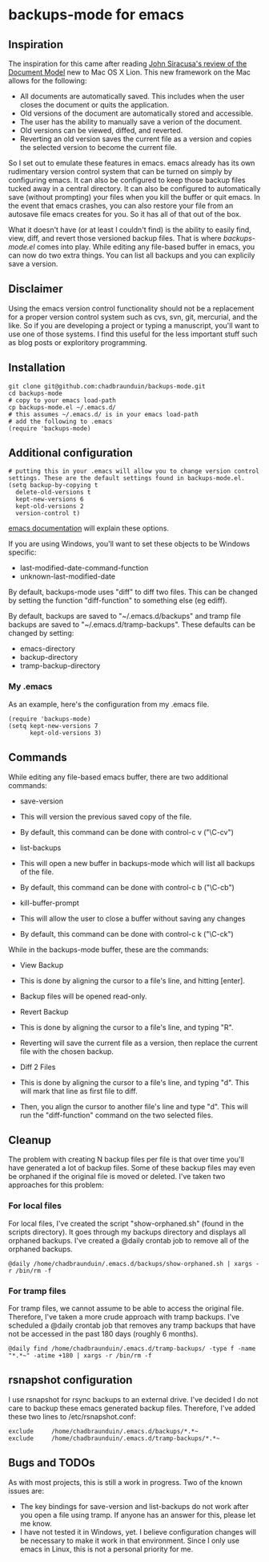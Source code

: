 
# backups-mode for emacs

## Inspiration
The inspiration for this came after reading [John Siracusa's review of the Document Model](http://arstechnica.com/apple/reviews/2011/07/mac-os-x-10-7.ars/7#document-model) new to Mac OS X Lion. This new framework on the Mac allows for the following:

* All documents are automatically saved. This includes when the user closes the document or quits the application.
* Old versions of the document are automatically stored and accessible.
* The user has the ability to manually save a verion of the document.
* Old versions can be viewed, diffed, and reverted.
* Reverting an old version saves the current file as a version and copies the selected version to become the current file.

So I set out to emulate these features in emacs. emacs already has its own rudimentary version control system that can be turned on simply by configuring emacs. It can also be configured to keep those backup files tucked away in a central directory. It can also be configured to automatically save (without prompting) your files when you kill the buffer or quit emacs. In the event that emacs crashes, you can also restore your file from an autosave file emacs creates for you. So it has all of that out of the box.

What it doesn't have (or at least I couldn't find) is the ability to easily find, view, diff, and revert those versioned backup files. That is where *backups-mode.el* comes into play. While editing any file-based buffer in emacs, you can now do two extra things. You can list all backups and you can explicily save a version.

## Disclaimer
Using the emacs version control functionality should not be a replacement for a proper version control system such as cvs, svn, git, mercurial, and the like. So if you are developing a project or typing a manuscript, you'll want to use one of those systems. I find this useful for the less important stuff such as blog posts or exploritory programming.

## Installation
    git clone git@github.com:chadbraunduin/backups-mode.git
    cd backups-mode
    # copy to your emacs load-path
    cp backups-mode.el ~/.emacs.d/
    # this assumes ~/.emacs.d/ is in your emacs load-path
    # add the following to .emacs
    (require 'backups-mode)

## Additional configuration
    # putting this in your .emacs will allow you to change version control settings. These are the default settings found in backups-mode.el.
    (setq backup-by-copying t
      delete-old-versions t
      kept-new-versions 6
      kept-old-versions 2
      version-control t)
[emacs documentation](http://www.gnu.org/software/emacs/elisp/html_node/Numbered-Backups.html) will explain these options.

If you are using Windows, you'll want to set these objects to be Windows specific:

* last-modified-date-command-function
* unknown-last-modified-date

By default, backups-mode uses "diff" to diff two files. This can be changed by setting the function "diff-function" to something else (eg ediff).

By default, backups are saved to "~/.emacs.d/backups" and tramp file backups are saved to "~/.emacs.d/tramp-backups". These defaults can be changed by setting:

* emacs-directory
* backup-directory
* tramp-backup-directory

### My .emacs
As an example, here's the configuration from my .emacs file.

    (require 'backups-mode)
    (setq kept-new-versions 7
          kept-old-versions 3)

## Commands
While editing any file-based emacs buffer, there are two additional commands:

* save-version
 * This will version the previous saved copy of the file.
 * By default, this command can be done with control-c v ("\C-cv")

* list-backups
 * This will open a new buffer in backups-mode which will list all backups of the file.
 * By default, this command can be done with control-c b ("\C-cb")
 
* kill-buffer-prompt
 * This will allow the user to close a buffer without saving any changes
 * By default, this command can be done with control-c k ("\C-ck")
 
While in the backups-mode buffer, these are the commands:

* View Backup
 * This is done by aligning the cursor to a file's line, and hitting \[enter\]. 
 * Backup files will be opened read-only.

* Revert Backup
 * This is done by aligning the cursor to a file's line, and typing "R".
 * Reverting will save the current file as a version, then replace the current file with the chosen backup.

* Diff 2 Files
 * This is done by aligning the cursor to a file's line, and typing "d". This will mark that line as first file to diff. 
 * Then, you align the cursor to another file's line and type "d". This will run the "diff-function" command on the two selected files.

## Cleanup
The problem with creating N backup files per file is that over time you'll have generated a lot of backup files. Some of these backup files may even be orphaned if the original file is moved or deleted. I've taken two approaches for this problem:

### For local files
For local files, I've created the script "show-orphaned.sh" (found in the scripts directory). It goes through my backups directory and displays all orphaned backups. I've created a @daily crontab job to remove all of the orphaned backups.

    @daily /home/chadbraunduin/.emacs.d/backups/show-orphaned.sh | xargs -r /bin/rm -f
    
### For tramp files
For tramp files, we cannot assume to be able to access the original file. Therefore, I've taken a more crude approach with tramp backups. I've scheduled a @daily crontab job that removes any tramp backups that have not be accessed in the past 180 days (roughly 6 months).

    @daily find /home/chadbraunduin/.emacs.d/tramp-backups/ -type f -name "*.*~" -atime +180 | xargs -r /bin/rm -f

## rsnapshot configuration
I use rsnapshot for rsync backups to an external drive. I've decided I do not care to backup these emacs generated backup files. Therefore, I've added these two lines to /etc/rsnapshot.conf:

    exclude		/home/chadbraunduin/.emacs.d/backups/*.*~
    exclude		/home/chadbraunduin/.emacs.d/tramp-backups/*.*~

## Bugs and TODOs
As with most projects, this is still a work in progress. Two of the known issues are:

* The key bindings for save-version and list-backups do not work after you open a file using tramp. If anyone has an answer for this, please let me know.
* I have not tested it in Windows, yet. I believe configuration changes will be necessary to make it work in that environment. Since I only use emacs in Linux, this is not a personal priority for me.

